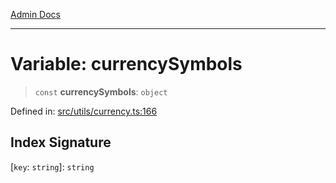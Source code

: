 [Admin Docs](/)

***

# Variable: currencySymbols

> `const` **currencySymbols**: `object`

Defined in: [src/utils/currency.ts:166](https://github.com/PalisadoesFoundation/talawa-admin/blob/main/src/utils/currency.ts#L166)

## Index Signature

\[`key`: `string`\]: `string`
